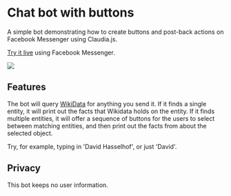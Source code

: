 # Chat bot with buttons

A simple bot demonstrating how to create buttons and post-back actions on Facebook Messenger using Claudia.js.

[Try it live](https://m.me/factbot) using Facebook Messenger.

[![](https://claudiajs.github.io/claudiajs.com/assets/factbot.gif)](https://m.me/factbot)

## Features

The bot will query [WikiData](https://www.wikidata.org) for anything you send it. If it finds a single entity, it will print out the facts that Wikidata holds on the entity. If it finds multiple entities, it will offer a sequence of buttons for the users to select between matching entities, and then print out the facts from about the selected object. 

Try, for example, typing in 'David Hasselhof', or just 'David'.

## Privacy

This bot keeps no user information.

